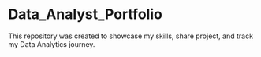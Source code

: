 # Data_Analyst_Portfolio
This repository was created to showcase my skills, share project, and track my Data Analytics journey.

